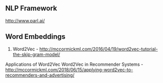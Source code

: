 ## NLP Framework
http://www.parl.ai/

## Word Embeddings

1. Word2Vec - http://mccormickml.com/2016/04/19/word2vec-tutorial-the-skip-gram-model/

Applications of Word2Vec
Word2Vec in Recommender Systems - http://mccormickml.com/2018/06/15/applying-word2vec-to-recommenders-and-advertising/
